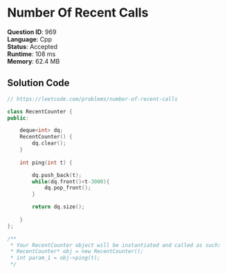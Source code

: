 # Number Of Recent Calls

**Question ID**: 969  
**Language**: Cpp  
**Status**: Accepted  
**Runtime**: 108 ms  
**Memory**: 62.4 MB  

## Solution Code
```cpp
// https://leetcode.com/problems/number-of-recent-calls

class RecentCounter {
public:

    deque<int> dq;
    RecentCounter() {
        dq.clear();
    }
    
    int ping(int t) {

        dq.push_back(t);
        while(dq.front()<t-3000){
            dq.pop_front();
        }

        return dq.size();
        
    }
};

/**
 * Your RecentCounter object will be instantiated and called as such:
 * RecentCounter* obj = new RecentCounter();
 * int param_1 = obj->ping(t);
 */
```
